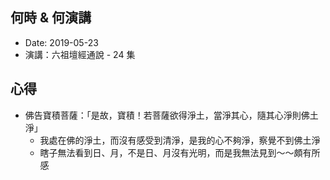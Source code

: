 ## 何時 & 何演講 
  * Date: 2019-05-23 
  * 演講：六祖壇經通說 - 24 集 

## 心得
  * 佛告寶積菩薩：「是故，寶積！若菩薩欲得淨土，當淨其心，隨其心淨則佛土淨」
    * 我處在佛的淨土，而沒有感受到清淨，是我的心不夠淨，察覺不到佛土淨
    * 瞎子無法看到日、月，不是日、月沒有光明，而是我無法見到～～頗有所感


